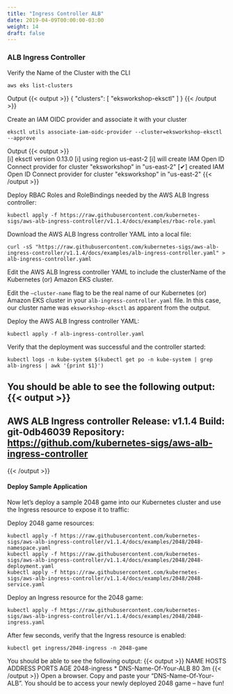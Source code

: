 ```yaml
---
title: "Ingress Controller ALB"
date: 2019-04-09T00:00:00-03:00
weight: 14
draft: false
---
```


### ALB Ingress Controller
Verify the Name of the Cluster with the CLI
```
aws eks list-clusters
```
Output
{{< output >}}
{
        "clusters": [
                "eksworkshop-eksctl"
                    ]
}
{{< /output >}}

Create an IAM OIDC provider and associate it with your cluster
```
eksctl utils associate-iam-oidc-provider --cluster=eksworkshop-eksctl --approve
```
Output
{{< output >}}                                                                               
[ℹ]  eksctl version 0.13.0
[ℹ]  using region us-east-2
[ℹ]  will create IAM Open ID Connect provider for cluster "eksworkshop" in "us-east-2"
[✔]  created IAM Open ID Connect provider for cluster "eksworkshop" in "us-east-2"
{{< /output >}}

Deploy RBAC Roles and RoleBindings needed by the AWS ALB Ingress controller:

```
kubectl apply -f https://raw.githubusercontent.com/kubernetes-sigs/aws-alb-ingress-controller/v1.1.4/docs/examples/rbac-role.yaml
```
Download the AWS ALB Ingress controller YAML into a local file:
```
curl -sS "https://raw.githubusercontent.com/kubernetes-sigs/aws-alb-ingress-controller/v1.1.4/docs/examples/alb-ingress-controller.yaml" > alb-ingress-controller.yaml
```
Edit the AWS ALB Ingress controller YAML to include the clusterName of the Kubernetes (or) Amazon EKS cluster.

Edit the ```–cluster-name``` flag to be the real name of our Kubernetes (or) Amazon EKS cluster in your ```alb-ingress-controller.yaml``` file. In this case, our cluster name was ```eksworkshop-eksctl``` as apparent from the output.

Deploy the AWS ALB Ingress controller YAML:
```
kubectl apply -f alb-ingress-controller.yaml
```
Verify that the deployment was successful and the controller started:
```
kubectl logs -n kube-system $(kubectl get po -n kube-system | grep alb-ingress | awk '{print $1}')
```
You should be able to see the following output:
{{< output >}}
-------------------------------------------------------------------------------
AWS ALB Ingress controller
  Release:    v1.1.4
  Build:      git-0db46039
  Repository: https://github.com/kubernetes-sigs/aws-alb-ingress-controller
-------------------------------------------------------------------------------
{{< /output >}}
#### Deploy Sample Application
Now let’s deploy a sample 2048 game into our Kubernetes cluster and use the Ingress resource to expose it to traffic:

Deploy 2048 game resources:
```
kubectl apply -f https://raw.githubusercontent.com/kubernetes-sigs/aws-alb-ingress-controller/v1.1.4/docs/examples/2048/2048-namespace.yaml
kubectl apply -f https://raw.githubusercontent.com/kubernetes-sigs/aws-alb-ingress-controller/v1.1.4/docs/examples/2048/2048-deployment.yaml
kubectl apply -f https://raw.githubusercontent.com/kubernetes-sigs/aws-alb-ingress-controller/v1.1.4/docs/examples/2048/2048-service.yaml
```

Deploy an Ingress resource for the 2048 game:
```
kubectl apply -f https://raw.githubusercontent.com/kubernetes-sigs/aws-alb-ingress-controller/v1.1.4/docs/examples/2048/2048-ingress.yaml
```

After few seconds, verify that the Ingress resource is enabled:
```
kubectl get ingress/2048-ingress -n 2048-game
```
You should be able to see the following output:
{{< output >}}
NAME         HOSTS         ADDRESS         PORTS   AGE
2048-ingress   *    DNS-Name-Of-Your-ALB    80     3m
{{< /output >}}
Open a browser. Copy and paste your “DNS-Name-Of-Your-ALB”. You should be to access your newly deployed 2048 game – have fun!
